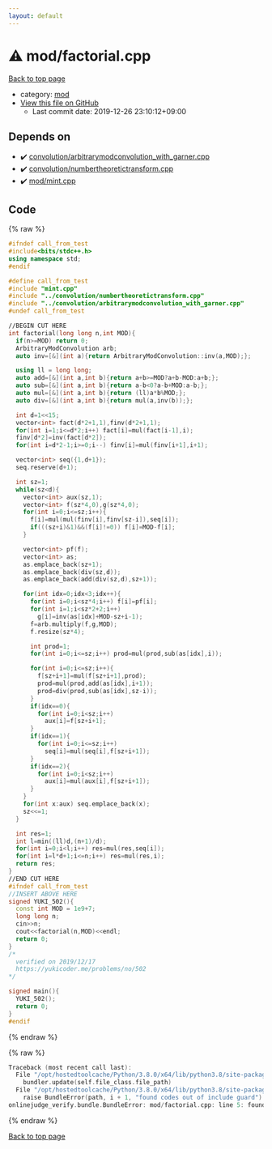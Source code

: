 ```yaml
---
layout: default
---
```


<!-- mathjax config similar to math.stackexchange -->
<script type="text/javascript" async
  src="https://cdnjs.cloudflare.com/ajax/libs/mathjax/2.7.5/MathJax.js?config=TeX-MML-AM_CHTML">
</script>
<script type="text/x-mathjax-config">
  MathJax.Hub.Config({
    TeX: { equationNumbers: { autoNumber: "AMS" }},
    tex2jax: {
      inlineMath: [ ['$','$'] ],
      processEscapes: true
    },
    "HTML-CSS": { matchFontHeight: false },
    displayAlign: "left",
    displayIndent: "2em"
  });
</script>

<script type="text/javascript" src="https://cdnjs.cloudflare.com/ajax/libs/jquery/3.4.1/jquery.min.js"></script>
<script src="https://cdn.jsdelivr.net/npm/jquery-balloon-js@1.1.2/jquery.balloon.min.js" integrity="sha256-ZEYs9VrgAeNuPvs15E39OsyOJaIkXEEt10fzxJ20+2I=" crossorigin="anonymous"></script>
<script type="text/javascript" src="../../assets/js/copy-button.js"></script>
<link rel="stylesheet" href="../../assets/css/copy-button.css" />


# :warning: mod/factorial.cpp

<a href="../../index.html">Back to top page</a>

* category: <a href="../../index.html#ad148a3ca8bd0ef3b48c52454c493ec5">mod</a>
* <a href="{{ site.github.repository_url }}/blob/master/mod/factorial.cpp">View this file on GitHub</a>
    - Last commit date: 2019-12-26 23:10:12+09:00




## Depends on

* :heavy_check_mark: <a href="../convolution/arbitrarymodconvolution_with_garner.cpp.html">convolution/arbitrarymodconvolution_with_garner.cpp</a>
* :heavy_check_mark: <a href="../convolution/numbertheoretictransform.cpp.html">convolution/numbertheoretictransform.cpp</a>
* :heavy_check_mark: <a href="mint.cpp.html">mod/mint.cpp</a>


## Code

<a id="unbundled"></a>
{% raw %}
```cpp
#ifndef call_from_test
#include<bits/stdc++.h>
using namespace std;
#endif

#define call_from_test
#include "mint.cpp"
#include "../convolution/numbertheoretictransform.cpp"
#include "../convolution/arbitrarymodconvolution_with_garner.cpp"
#undef call_from_test

//BEGIN CUT HERE
int factorial(long long n,int MOD){
  if(n>=MOD) return 0;
  ArbitraryModConvolution arb;
  auto inv=[&](int a){return ArbitraryModConvolution::inv(a,MOD);};

  using ll = long long;
  auto add=[&](int a,int b){return a+b>=MOD?a+b-MOD:a+b;};
  auto sub=[&](int a,int b){return a-b<0?a-b+MOD:a-b;};
  auto mul=[&](int a,int b){return (ll)a*b%MOD;};
  auto div=[&](int a,int b){return mul(a,inv(b));};

  int d=1<<15;
  vector<int> fact(d*2+1,1),finv(d*2+1,1);
  for(int i=1;i<=d*2;i++) fact[i]=mul(fact[i-1],i);
  finv[d*2]=inv(fact[d*2]);
  for(int i=d*2-1;i>=0;i--) finv[i]=mul(finv[i+1],i+1);

  vector<int> seq({1,d+1});
  seq.reserve(d+1);

  int sz=1;
  while(sz<d){
    vector<int> aux(sz,1);
    vector<int> f(sz*4,0),g(sz*4,0);
    for(int i=0;i<=sz;i++){
      f[i]=mul(mul(finv[i],finv[sz-i]),seq[i]);
      if(((sz+i)&1)&&(f[i]!=0)) f[i]=MOD-f[i];
    }

    vector<int> pf(f);
    vector<int> as;
    as.emplace_back(sz+1);
    as.emplace_back(div(sz,d));
    as.emplace_back(add(div(sz,d),sz+1));

    for(int idx=0;idx<3;idx++){
      for(int i=0;i<sz*4;i++) f[i]=pf[i];
      for(int i=1;i<sz*2+2;i++)
        g[i]=inv(as[idx]+MOD-sz+i-1);
      f=arb.multiply(f,g,MOD);
      f.resize(sz*4);

      int prod=1;
      for(int i=0;i<=sz;i++) prod=mul(prod,sub(as[idx],i));

      for(int i=0;i<=sz;i++){
        f[sz+i+1]=mul(f[sz+i+1],prod);
        prod=mul(prod,add(as[idx],i+1));
        prod=div(prod,sub(as[idx],sz-i));
      }
      if(idx==0){
        for(int i=0;i<sz;i++)
          aux[i]=f[sz+i+1];
      }
      if(idx==1){
        for(int i=0;i<=sz;i++)
          seq[i]=mul(seq[i],f[sz+i+1]);
      }
      if(idx==2){
        for(int i=0;i<sz;i++)
          aux[i]=mul(aux[i],f[sz+i+1]);
      }
    }
    for(int x:aux) seq.emplace_back(x);
    sz<<=1;
  }

  int res=1;
  int l=min((ll)d,(n+1)/d);
  for(int i=0;i<l;i++) res=mul(res,seq[i]);
  for(int i=l*d+1;i<=n;i++) res=mul(res,i);
  return res;
}
//END CUT HERE
#ifndef call_from_test
//INSERT ABOVE HERE
signed YUKI_502(){
  const int MOD = 1e9+7;
  long long n;
  cin>>n;
  cout<<factorial(n,MOD)<<endl;
  return 0;
}
/*
  verified on 2019/12/17
  https://yukicoder.me/problems/no/502
*/

signed main(){
  YUKI_502();
  return 0;
}
#endif

```
{% endraw %}

<a id="bundled"></a>
{% raw %}
```cpp
Traceback (most recent call last):
  File "/opt/hostedtoolcache/Python/3.8.0/x64/lib/python3.8/site-packages/onlinejudge_verify/docs.py", line 328, in write_contents
    bundler.update(self.file_class.file_path)
  File "/opt/hostedtoolcache/Python/3.8.0/x64/lib/python3.8/site-packages/onlinejudge_verify/bundle.py", line 123, in update
    raise BundleError(path, i + 1, "found codes out of include guard")
onlinejudge_verify.bundle.BundleError: mod/factorial.cpp: line 5: found codes out of include guard

```
{% endraw %}

<a href="../../index.html">Back to top page</a>

